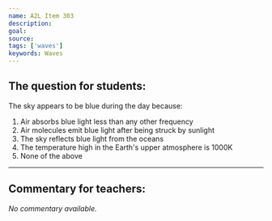 ```yaml
---
name: A2L Item 303
description: 
goal: 
source: 
tags: ['waves']
keywords: Waves
---
```


## The question for students:

The sky appears to be blue during the day because:

1. Air absorbs blue light less than any other frequency
2. Air molecules emit blue light after being struck by sunlight
3. The sky reflects blue light from the oceans
4. The temperature high in the Earth's upper atmosphere is 1000K
5. None of the above

<hr/>

## Commentary for teachers:

_No commentary available._
